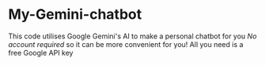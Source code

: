 # My-Gemini-chatbot
This code utilises Google Gemini's AI to make a personal chatbot for you *No account required* so it can be more convenient for you! All you need is a free Google API key
